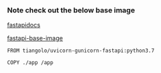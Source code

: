 ### Note check out the below base image

[fastapidocs](https://fastapi.tiangolo.com/deployment/docker/)

[fastapi-base-image](https://hub.docker.com/r/tiangolo/uvicorn-gunicorn-fastapi)

````
FROM tiangolo/uvicorn-gunicorn-fastapi:python3.7

COPY ./app /app
````
